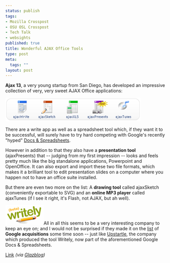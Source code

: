 ```yaml
--- 
status: publish
tags: 
- Mozilla Crosspost
- OSU OSL Crosspost
- Tech Talk
- websights
published: true
title: Wonderful AJAX Office Tools
type: post
meta: 
  tags: ""
layout: post
---
```

<strong>Ajax 13</strong>, a very young startup from San Diego, has developed an impressive collection of very, very sweet AJAX Office applications:

<img id="image150" src="/media/wp/2006/12/ajax13-apps.png" alt="the Ajax 13 office tools applications" />

There are a write app as well as a spreadsheet tool which, if they want it to be successful, will surely have to try hard competing with Google's recently "hyped" <a href="http://docs.google.com/">Docs & Spreadsheets</a>.

However in addition to that they also have a <strong>presentation tool</strong> (ajaxPresents) that -- judging from my first impression -- looks and feels pretty much like the big standalone applications, Powerpoint and OpenOffice. It can also export and import these two file formats, which makes it a brilliant tool to edit presentation slides on a computer where you happen not to have an office suite installed.

But there are even two more on the list: A <strong>drawing tool</strong> called ajaxSketch (conveniently exportable to SVG) and an <strong>online MP3 player</strong> called ajaxTunes (if I see it right, it's Flash, not AJAX, but ah well).

<img id="image151" src="/media/wp/2006/12/writely_logo.png" alt="Writely logo" class="alignright" />All in all this seems to be a very interesting company to keep an eye on; and I would not be surprised if they made it on the <a href="http://en.wikipedia.org/wiki/List_of_acquisitions_by_Google">list</a> of <strong>Google acquisitions</strong> some time soon -- just like <a href="http://www.businessreviewonline.com/blog/archives/2006/03/writely_or_wron.html">Upstartle</a>, the company which produced the tool Writely, now part of the aforementioned Google Docs & Spreadsheets.

<a href="http://us.ajax13.com/en/about.jsp">Link</a> <em>(via <a href="http://glazman.org/weblog/dotclear/index.php?2006/12/18/2352-ajaxpresents">Glazblog</a>)</em>
